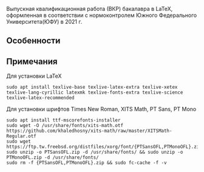 Выпускная квалификационная работа (ВКР) бакалавра в LaTeX, оформленная в соответствии с нормоконтролем Южного Федерального Университета(ЮФУ) в 2021 г.

## Особенности

## Примечания
Для установки LaTeX
```
sudo apt install texlive-base texlive-latex-extra texlive-xetex texlive-lang-cyrillic latexmk texlive-fonts-extra texlive-science texlive-latex-recommended
```
Для установки шрифтов Times New Roman, XITS Math, PT Sans, PT Mono 

```
sudo apt install ttf-mscorefonts-installer
sudo wget -O /usr/share/fonts/xits-math.otf https://github.com/khaledhosny/xits-math/raw/master/XITSMath-Regular.otf
sudo wget https://ftp.tw.freebsd.org/distfiles/xorg/font/{PTSansOFL,PTMonoOFL}.zip
sudo unzip -o PTSansOFL.zip -d /usr/share/fonts/ && sudo unzip -o PTMonoOFL.zip -d /usr/share/fonts/
sudo rm -f {PTSansOFL,PTMonoOFL}.zip && sudo fc-cache -f -v
```
